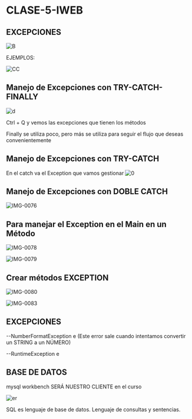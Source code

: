 # CLASE-5-IWEB

## EXCEPCIONES

![B](https://github.com/SergioABS0813/CLASE-5-IWEB/assets/134556600/9e1b6520-1ad7-48ac-a992-6630bd76431b)

EJEMPLOS:

![CC](https://github.com/SergioABS0813/CLASE-5-IWEB/assets/134556600/e65578e0-c6d1-4ba2-94c0-c3d7b27c456c)

## Manejo de Excepciones con TRY-CATCH-FINALLY

![d](https://github.com/SergioABS0813/CLASE-5-IWEB/assets/134556600/f335f909-630c-4727-ae37-0ac93735302a)

Ctrl + Q y vemos las excepciones que tienen los métodos

Finally se utiliza poco, pero más se utiliza para seguir el flujo que deseas convenientemente

## Manejo de Excepciones con TRY-CATCH
En el catch va el Exception que vamos gestionar
![0](https://github.com/SergioABS0813/CLASE-5-IWEB/assets/134556600/4da2c1d2-6e86-417c-92a2-1b9c94f739c9)

## Manejo de Excepciones con DOBLE CATCH
![IMG-0076](https://github.com/SergioABS0813/CLASE-5-IWEB/assets/134556600/7783426b-62a9-4b43-9360-a4b9a4173197)

## Para manejar el Exception en el Main en un Método

![IMG-0078](https://github.com/SergioABS0813/CLASE-5-IWEB/assets/134556600/fb1b8164-879b-47f0-9280-b4f7a7dfe011)

![IMG-0079](https://github.com/SergioABS0813/CLASE-5-IWEB/assets/134556600/23cd8126-d471-4cee-9984-7afc5b4713b3)

## Crear métodos EXCEPTION

![IMG-0080](https://github.com/SergioABS0813/CLASE-5-IWEB/assets/134556600/096ef4fb-01b6-4ede-a991-6965fd6f20b3)

![IMG-0083](https://github.com/SergioABS0813/CLASE-5-IWEB/assets/134556600/ad83adc8-db43-480d-90e3-b1087f144999)

## EXCEPCIONES
--NumberFormatException e (Este error sale cuando intentamos convertir un STRING a un NÚMERO)

--RuntimeException e 



## BASE DE DATOS

mysql workbench SERÁ NUESTRO CLIENTE en el curso

![er](https://github.com/SergioABS0813/CLASE-5-IWEB/assets/134556600/3c58a0ae-b2b7-4e61-85e2-3b3e1df263b6)

SQL es lenguaje de base de datos. Lenguaje de consultas y sentencias.



